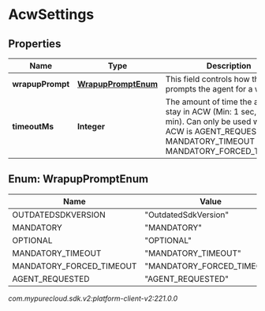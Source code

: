 # AcwSettings


## Properties

| Name | Type | Description | Notes |
| ------------ | ------------- | ------------- | ------------- |
| **wrapupPrompt** | [**WrapupPromptEnum**](#Enum--WrapupPromptEnum) | This field controls how the UI prompts the agent for a wrapup. |  [optional] |
| **timeoutMs** | **Integer** | The amount of time the agent can stay in ACW (Min: 1 sec, Max: 60 min).  Can only be used when ACW is AGENT_REQUESTED, MANDATORY_TIMEOUT or MANDATORY_FORCED_TIMEOUT. |  [optional] |


## Enum: WrapupPromptEnum

| Name | Value |
| ---- | ----- |
| OUTDATEDSDKVERSION | &quot;OutdatedSdkVersion&quot; | 
| MANDATORY | &quot;MANDATORY&quot; | 
| OPTIONAL | &quot;OPTIONAL&quot; | 
| MANDATORY_TIMEOUT | &quot;MANDATORY_TIMEOUT&quot; | 
| MANDATORY_FORCED_TIMEOUT | &quot;MANDATORY_FORCED_TIMEOUT&quot; | 
| AGENT_REQUESTED | &quot;AGENT_REQUESTED&quot; | 




_com.mypurecloud.sdk.v2:platform-client-v2:221.0.0_
